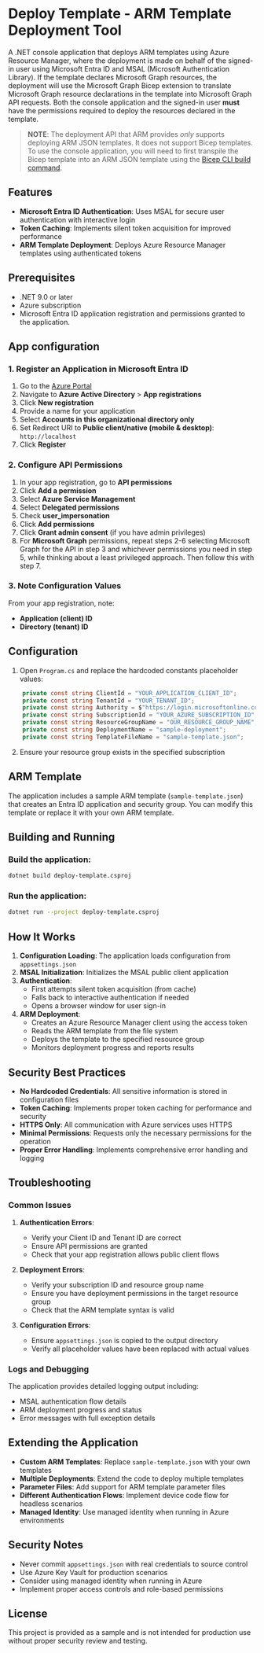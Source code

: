 # Deploy Template - ARM Template Deployment Tool

A .NET console application that deploys ARM templates using Azure Resource Manager, where the deployment is made on behalf of the signed-in user using Microsoft Entra ID and MSAL (Microsoft Authentication Library). If the template declares Microsoft Graph resources, the deployment will use the Microsoft Graph Bicep extension to translate Microsoft Graph resource declarations in the template into Microsoft Graph API requests. Both the console application and the signed-in user **must** have the permissions required to deploy the resources declared in the template.

> **NOTE**: The deployment API that ARM provides *only* supports deploying ARM JSON templates. It does not support Bicep templates. To use the console application, you will need to first transpile the Bicep template into an ARM JSON template using the [Bicep CLI build command][bicep-cli-build].

## Features

- **Microsoft Entra ID Authentication**: Uses MSAL for secure user authentication with interactive login
- **Token Caching**: Implements silent token acquisition for improved performance
- **ARM Template Deployment**: Deploys Azure Resource Manager templates using authenticated tokens

## Prerequisites

- .NET 9.0 or later
- Azure subscription
- Microsoft Entra ID application registration and permissions granted to the application.

## App configuration

### 1. Register an Application in Microsoft Entra ID

1. Go to the [Azure Portal](https://portal.azure.com)
2. Navigate to **Azure Active Directory** > **App registrations**
3. Click **New registration**
4. Provide a name for your application
5. Select **Accounts in this organizational directory only**
6. Set Redirect URI to **Public client/native (mobile & desktop)**: `http://localhost`
7. Click **Register**

### 2. Configure API Permissions

1. In your app registration, go to **API permissions**
2. Click **Add a permission**
3. Select **Azure Service Management**
4. Select **Delegated permissions**
5. Check **user_impersonation**
6. Click **Add permissions**
7. Click **Grant admin consent** (if you have admin privileges)
8. For **Microsoft Graph** permissions, repeat steps 2-6 selecting Microsoft Graph for the API in step 3 and whichever permissions you need in step 5, while thinking about a least privileged approach. Then follow this with step 7.

### 3. Note Configuration Values

From your app registration, note:

- **Application (client) ID**
- **Directory (tenant) ID**

## Configuration

1. Open `Program.cs` and replace the hardcoded constants placeholder values:

```csharp
    private const string ClientId = "YOUR_APPLICATION_CLIENT_ID";
    private const string TenantId = "YOUR_TENANT_ID";
    private const string Authority = $"https://login.microsoftonline.com/{TenantId}";
    private const string SubscriptionId = "YOUR_AZURE_SUBSCRIPTION_ID";
    private const string ResourceGroupName = "OUR_RESOURCE_GROUP_NAME";
    private const string DeploymentName = "sample-deployment";
    private const string TemplateFileName = "sample-template.json";
```

2. Ensure your resource group exists in the specified subscription

## ARM Template

The application includes a sample ARM template (`sample-template.json`) that creates an Entra ID application and security group. You can modify this template or replace it with your own ARM template.

## Building and Running

### Build the application:

```bash
dotnet build deploy-template.csproj
```

### Run the application:

```bash
dotnet run --project deploy-template.csproj
```

## How It Works

1. **Configuration Loading**: The application loads configuration from `appsettings.json`
2. **MSAL Initialization**: Initializes the MSAL public client application
3. **Authentication**: 
   - First attempts silent token acquisition (from cache)
   - Falls back to interactive authentication if needed
   - Opens a browser window for user sign-in
4. **ARM Deployment**:
   - Creates an Azure Resource Manager client using the access token
   - Reads the ARM template from the file system
   - Deploys the template to the specified resource group
   - Monitors deployment progress and reports results

## Security Best Practices

- **No Hardcoded Credentials**: All sensitive information is stored in configuration files
- **Token Caching**: Implements proper token caching for performance and security
- **HTTPS Only**: All communication with Azure services uses HTTPS
- **Minimal Permissions**: Requests only the necessary permissions for the operation
- **Proper Error Handling**: Implements comprehensive error handling and logging

## Troubleshooting

### Common Issues

1. **Authentication Errors**:
   - Verify your Client ID and Tenant ID are correct
   - Ensure API permissions are granted
   - Check that your app registration allows public client flows

2. **Deployment Errors**:
   - Verify your subscription ID and resource group name
   - Ensure you have deployment permissions in the target resource group
   - Check that the ARM template syntax is valid

3. **Configuration Errors**:
   - Ensure `appsettings.json` is copied to the output directory
   - Verify all placeholder values have been replaced with actual values

### Logs and Debugging

The application provides detailed logging output including:
- MSAL authentication flow details
- ARM deployment progress and status
- Error messages with full exception details

## Extending the Application

- **Custom ARM Templates**: Replace `sample-template.json` with your own templates
- **Multiple Deployments**: Extend the code to deploy multiple templates
- **Parameter Files**: Add support for ARM template parameter files
- **Different Authentication Flows**: Implement device code flow for headless scenarios
- **Managed Identity**: Use managed identity when running in Azure environments

## Security Notes

- Never commit `appsettings.json` with real credentials to source control
- Use Azure Key Vault for production scenarios
- Consider using managed identity when running in Azure
- Implement proper access controls and role-based permissions

## License

This project is provided as a sample and is not intended for production use without proper security review and testing.

[bicep-cli-build]:https://learn.microsoft.com/azure/azure-resource-manager/bicep/bicep-cli?source=recommendations#build